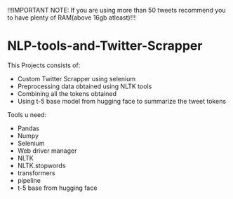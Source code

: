 !!!IMPORTANT NOTE: If you are using more than 50 tweets recommend you to have plenty of RAM(above 16gb atleast)!!!
# NLP-tools-and-Twitter-Scrapper
This Projects consists of:
- Custom Twitter Scrapper using selenium
- Preprocessing data obtained using NLTK tools 
- Combining all the tokens obtained
- Using t-5 base model from hugging face to summarize the tweet tokens


Tools u need:
- Pandas
- Numpy
- Selenium
- Web driver manager
- NLTK 
- NLTK.stopwords
- transformers
- pipeline
- t-5 base from hugging face

